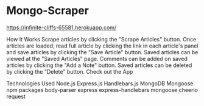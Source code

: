 # Mongo-Scraper


https://infinite-cliffs-65581.herokuapp.com/


How It Works
Scrape articles by clicking the "Scrape Articles" button.
Once articles are loaded, read full article by clicking the link in each article's panel and save articles by clicking the "Save Article" button.
Saved articles can be viewed at the "Saved Articles" page.
Comments can be added on saved articles by clicking the "Add a Note" button.
Saved articles can be deleted by clicking the "Delete" button.
Check out the App

Technologies Used
Node.js
Express.js
Handlebars.js
MongoDB
Mongoose
npm packages
body-parser
express
express-handlebars
mongoose
cheerio
request
